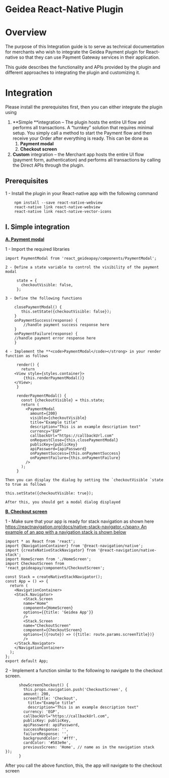 # Geidea React-Native Plugin

# Overview

The purpose of this Integration guide is to serve as technical documentation for merchants who wish to integrate the Geidea Payment plugin for React-native so that they can use Payment Gateway services in their application.

This guide describes the functionality and APIs provided by the plugin and different approaches to integrating the plugin and customizing it.

# Integration

Please install the prerequisites first, then you can either integrate the plugin using

1. **Simple **integration – The plugin hosts the entire UI flow and performs all transactions. A “turnkey” solution that requires minimal setup. You simply call a method to start the Payment flow and then receive your Order after everything is ready. This can be done as
   1. **Payment modal**
   2. **Checkout screen**
2. **Custom** integration – the Merchant app hosts the entire UI flow (payment form, authentication) and performs all transactions by calling the Direct APIs through the plugin.

## Prerequisites

1 - Install the plugin in your React-native app with the following command

```
    npm install --save react-native-webview
    react-native link react-native-webview
    react-native link react-native-vector-icons
```

## I. Simple integration

**<span style="text-decoration:underline;">A. Payment modal</span>**

1 - Import the required libraries

```
import PaymentModal from 'react_geideapay/components/PaymentModal';
```

    2 - Define a state variable to control the visibility of the payment modal

```
     state = {
       checkoutVisible: false,
     };
```

    3 - Define the following functions

```
    closePaymentModal() {
       this.setState({checkoutVisible: false});
    }
    onPaymentSuccess(response) {
    	//handle payment success response here
    }
    onPaymentFailure(response) {
    //handle payment error response here
    }
```

    4 - Implement the **<code>PaymentModal</code></strong> in your render function as follows

```
     render() {
       return
    <View style={styles.container}>
        {this.renderPaymentModal()}
    </View>;
     }

     renderPaymentModal() {
       const {checkoutVisible} = this.state;
       return (
         <PaymentModal
           amount={200}
           visible={checkoutVisible}
           title="Example title"
           description="This is an example description text"
           currency="EGP"
           callbackUrl="https://callbackUrl.com"
           onRequestClose={this.closePaymentModal}
           publicKey={publicKey}
           apiPassword={apiPassword}
           onPaymentSuccess={this.onPaymentSuccess}
           onPaymentFailure={this.onPaymentFailure}
         />
       );
     }
```

    Then you can display the dialog by setting the `checkoutVisible `state to true as follows

```
this.setState({checkoutVisible: true});
```

    After this, you should get a modal dialog displayed

**<span style="text-decoration:underline;">B. Checkout screen</span>**

1 - Make sure that your app is ready for stack navigation as shown here <span style="text-decoration:underline;">https://reactnavigation.org/docs/native-stack-navigator.</span> An example of an app with a navigation stack is shown below

```
import * as React from 'react';
import {NavigationContainer} from '@react-navigation/native';
import {createNativeStackNavigator} from '@react-navigation/native-stack';
import HomeScreen from './HomeScreen';
import CheckoutScreen from 'react_geideapay/components/CheckoutScreen';

const Stack = createNativeStackNavigator();
const App = () => {
  return (
	<NavigationContainer>
  	<Stack.Navigator>
    	<Stack.Screen
      	name="Home"
      	component={HomeScreen}
      	options={{title: 'Geidea App'}}
    	/>
    	<Stack.Screen
      	name="CheckoutScreen"
      	component={CheckoutScreen}
      	options={({route}) => ({title: route.params.screenTitle})}
    	/>
  	</Stack.Navigator>
	</NavigationContainer>
  );
};
export default App;
```

2 - Implement a function similar to the following to navigate to the checkout screen.

```
      showScreenCheckout() {
    	this.props.navigation.push('CheckoutScreen', {
      	amount: 200,
      	screenTitle: 'Checkout',
          title="Example title"
          description="This is an example description text"
      	currency: 'EGP',
      	callbackUrl="https://callbackUrl.com",
      	publicKey: publicKey,
      	apiPassword: apiPassword,
      	successResponse: '',
      	failureResponse: '',
      	backgroundColor: '#fff',
      	cardColor: '#583e9e',
      	previousScreen: 'Home', // name as in the navigation stack	});
      }
```

After you call the above function, this, the app will navigate to the checkout screen
